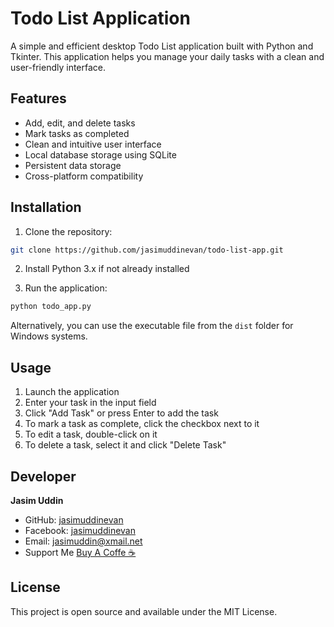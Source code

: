 # Todo List Application

A simple and efficient desktop Todo List application built with Python and Tkinter. This application helps you manage your daily tasks with a clean and user-friendly interface.

## Features

- Add, edit, and delete tasks
- Mark tasks as completed
- Clean and intuitive user interface
- Local database storage using SQLite
- Persistent data storage
- Cross-platform compatibility

## Installation

1. Clone the repository:
```bash
git clone https://github.com/jasimuddinevan/todo-list-app.git
```

2. Install Python 3.x if not already installed

3. Run the application:
```bash
python todo_app.py
```

Alternatively, you can use the executable file from the `dist` folder for Windows systems.

## Usage

1. Launch the application
2. Enter your task in the input field
3. Click "Add Task" or press Enter to add the task
4. To mark a task as complete, click the checkbox next to it
5. To edit a task, double-click on it
6. To delete a task, select it and click "Delete Task"

## Developer

**Jasim Uddin**

- GitHub: [jasimuddinevan](https://github.com/jasimuddinevan)
- Facebook: [jasimuddinevan](https://www.facebook.com/jasimuddinevan)
- Email: jasimuddin@xmail.net
- Support Me [Buy A Coffe ☕](https://buymeacoffee.com/jasimuddin)

## License

This project is open source and available under the MIT License.